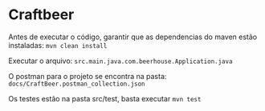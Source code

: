 # Craftbeer

Antes de executar o código, garantir que as dependencias do maven estão instaladas: `mvn clean install`

Executar o arquivo: `src.main.java.com.beerhouse.Application.java`

O postman para o projeto se encontra na pasta: `docs/CraftBeer.postman_collection.json`

Os testes estão na pasta src/test, basta executar `mvn test`
